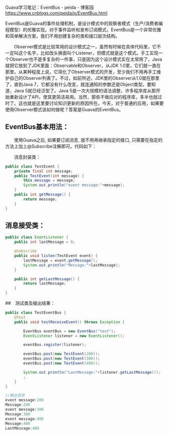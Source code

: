 Guava学习笔记：EventBus - peida - 博客园 https://www.cnblogs.com/peida/p/EventBus.html

EventBus是Guava的事件处理机制，是设计模式中的观察者模式（生产/消费者编程模型）的优雅实现。对于事件监听和发布订阅模式，EventBus是一个非常优雅和简单解决方案，我们不用创建复杂的类和接口层次结构。

　　Observer模式是比较常用的设计模式之一，虽然有时候在具体代码里，它不一定叫这个名字，比如改头换面叫个Listener，但模式就是这个模式。手工实现一个Observer也不是多复杂的一件事，只是因为这个设计模式实在太常用了，Java就把它放到了JDK里面：Observable和Observer，从JDK 1.0里，它们就一直在那里。从某种程度上说，它简化了Observer模式的开发，至少我们不用再手工维护自己的Observer列表了。不过，如前所述，JDK里的Observer从1.0就在那里了，直到Java 7，它都没有什么改变，就连通知的参数还是Object类型。要知道，Java 5就已经泛型了。Java 5是一次大规模的语法调整，许多程序库从那开始重新设计了API，使其更简洁易用。当然，那些不做应对的程序库，多半也就过时了。这也就是这里要讨论知识更新的原因所在。今天，对于普通的应用，如果要使用Observer模式该如何做呢？答案是Guava的EventBus。

## EventBus基本用法：

　　使用Guava之后, 如果要订阅消息, 就不用再继承指定的接口, 只需要在指定的方法上加上@Subscribe注解即可。代码如下：

　　消息封装类：

```java
public class TestEvent {
    private final int message;
    public TestEvent(int message) {        
        this.message = message;
        System.out.println("event message:"+message);
    }
    public int getMessage() {
        return message;
    }
}
```
## 消息接受类：

```java
public class EventListener {
    public int lastMessage = 0;

    @Subscribe
    public void listen(TestEvent event) {
        lastMessage = event.getMessage();
        System.out.println("Message:"+lastMessage);
    }

    public int getLastMessage() {      
        return lastMessage;
    }
}
```

##　测试类及输出结果：

```java
public class TestEventBus {
    @Test
    public void testReceiveEvent() throws Exception {

        EventBus eventBus = new EventBus("test");
        EventListener listener = new EventListener();

        eventBus.register(listener);

        eventBus.post(new TestEvent(200));
        eventBus.post(new TestEvent(300));
        eventBus.post(new TestEvent(400));

        System.out.println("LastMessage:"+listener.getLastMessage());
        ;
    }
}

//输出信息
event message:200
Message:200
event message:300
Message:300
event message:400
Message:400
LastMessage:400
```
 　　